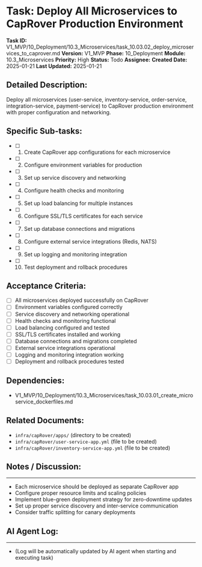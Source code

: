 # Task: Deploy All Microservices to CapRover Production Environment

**Task ID:** V1_MVP/10_Deployment/10.3_Microservices/task_10.03.02_deploy_microservices_to_caprover.md
**Version:** V1_MVP
**Phase:** 10_Deployment
**Module:** 10.3_Microservices
**Priority:** High
**Status:** Todo
**Assignee:**
**Created Date:** 2025-01-21
**Last Updated:** 2025-01-21

## Detailed Description:
Deploy all microservices (user-service, inventory-service, order-service, integration-service, payment-service) to CapRover production environment with proper configuration and networking.

## Specific Sub-tasks:
- [ ] 1. Create CapRover app configurations for each microservice
- [ ] 2. Configure environment variables for production
- [ ] 3. Set up service discovery and networking
- [ ] 4. Configure health checks and monitoring
- [ ] 5. Set up load balancing for multiple instances
- [ ] 6. Configure SSL/TLS certificates for each service
- [ ] 7. Set up database connections and migrations
- [ ] 8. Configure external service integrations (Redis, NATS)
- [ ] 9. Set up logging and monitoring integration
- [ ] 10. Test deployment and rollback procedures

## Acceptance Criteria:
- [ ] All microservices deployed successfully on CapRover
- [ ] Environment variables configured correctly
- [ ] Service discovery and networking operational
- [ ] Health checks and monitoring functional
- [ ] Load balancing configured and tested
- [ ] SSL/TLS certificates installed and working
- [ ] Database connections and migrations completed
- [ ] External service integrations operational
- [ ] Logging and monitoring integration working
- [ ] Deployment and rollback procedures tested

## Dependencies:
- V1_MVP/10_Deployment/10.3_Microservices/task_10.03.01_create_microservice_dockerfiles.md

## Related Documents:
- `infra/capRover/apps/` (directory to be created)
- `infra/capRover/user-service-app.yml` (file to be created)
- `infra/capRover/inventory-service-app.yml` (file to be created)

## Notes / Discussion:
---
* Each microservice should be deployed as separate CapRover app
* Configure proper resource limits and scaling policies
* Implement blue-green deployment strategy for zero-downtime updates
* Set up proper service discovery and inter-service communication
* Consider traffic splitting for canary deployments

## AI Agent Log:
---
* (Log will be automatically updated by AI agent when starting and executing task)
